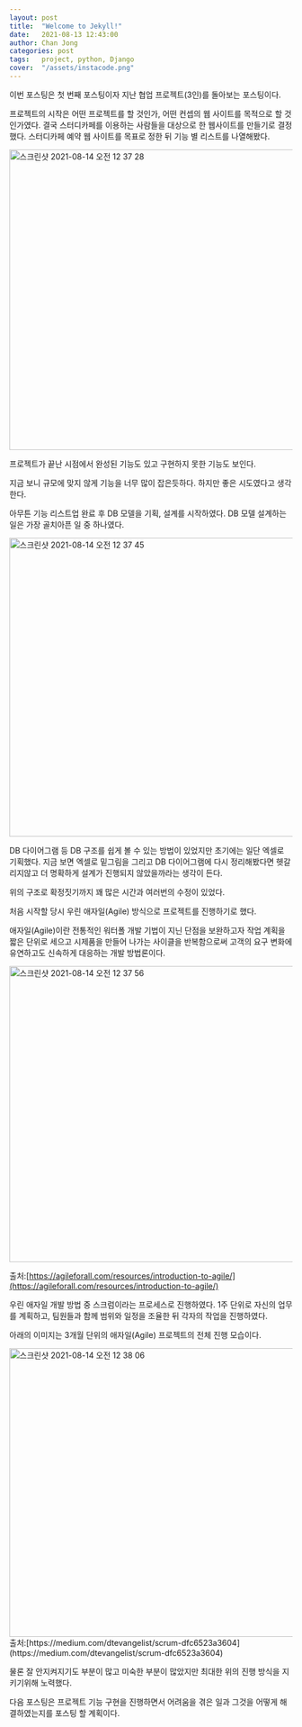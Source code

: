 ```yaml
---
layout: post
title:  "Welcome to Jekyll!"
date:   2021-08-13 12:43:00
author: Chan Jong
categories: post
tags:	project, python, Django
cover:  "/assets/instacode.png"
---
```

이번 포스팅은 첫 번째 포스팅이자 지난 협업 프로젝트(3인)를 돌아보는 포스팅이다.

프로젝트의 시작은 어떤 프로젝트를 할 것인가, 어떤 컨셉의 웹 사이트를 목적으로 할 것인가였다. 결국 스터디카페를 이용하는 사람들을 대상으로 한 웹사이트를 만들기로 결정했다. 스터디카페 예약 웹 사이트를 목표로 정한 뒤 기능 별 리스트를 나열해봤다.

<img width="534" alt="스크린샷 2021-08-14 오전 12 37 28" src="https://user-images.githubusercontent.com/77820288/129384019-84aebf5e-74a6-41d1-9f5c-cde8129721d5.png">

프로젝트가 끝난 시점에서 완성된 기능도 있고 구현하지 못한 기능도 보인다.

지금 보니 규모에 맞지 않게 기능을 너무 많이 잡은듯하다. 하지만 좋은 시도였다고 생각한다.

아무튼 기능 리스트업 완료 후 DB 모델을 기획, 설계를 시작하였다. DB 모델 설계하는 일은 가장 골치아픈 일 중 하나였다.

<img width="531" alt="스크린샷 2021-08-14 오전 12 37 45" src="https://user-images.githubusercontent.com/77820288/129384090-6bcdb831-ecc3-46dc-ba0a-710165f9c4e2.png">


DB 다이어그램 등 DB 구조를 쉽게 볼 수 있는 방법이 있었지만 초기에는 일단 엑셀로 기획했다. 지금 보면 엑셀로 밑그림을 그리고 DB 다이어그램에 다시 정리해봤다면 헷갈리지않고 더 명확하게 설계가 진행되지 않았을까라는 생각이 든다.

위의 구조로 확정짓기까지 꽤 많은 시간과 여러번의 수정이 있었다.

처음 시작할 당시 우린 애자일(Agile) 방식으로 프로젝트를 진행하기로 했다.

애자일(Agile)이란 전통적인 워터폴 개발 기법이 지닌 단점을 보완하고자 작업 계획을 짧은 단위로 세으고 시제품을 만들어 나가는 사이클을 반복함으로써 고객의 요구 변화에 유연하고도 신속하게 대응하는 개발 방법론이다.

<img width="526" alt="스크린샷 2021-08-14 오전 12 37 56" src="https://user-images.githubusercontent.com/77820288/129384166-0b20f7e5-b3ca-4844-8ae9-dc0d99ea1fc8.png">

출처:[https://agileforall.com/resources/introduction-to-agile/](https://agileforall.com/resources/introduction-to-agile/)

우린 애자일 개발 방법 중 스크럼이라는 프로세스로 진행하였다. 1주 단위로 자신의 업무를 계획하고, 팀원들과 함께 범위와 일정을 조율한 뒤 각자의 작업을 진행하였다.

아래의 이미지는 3개월 단위의 애자일(Agile) 프로젝트의 전체 진행 모습이다.

<img width="513" alt="스크린샷 2021-08-14 오전 12 38 06" src="https://user-images.githubusercontent.com/77820288/129384219-78a65470-2ab9-4804-8282-f9aadaffc2e5.png">
출처:[https://medium.com/dtevangelist/scrum-dfc6523a3604](https://medium.com/dtevangelist/scrum-dfc6523a3604)

물론 잘 안지켜지기도 부분이 많고 미숙한 부분이 많았지만 최대한 위의 진행 방식을 지키기위해 노력했다.

다음 포스팅은 프로젝트 기능 구현을 진행하면서 어려움을 겪은 일과 그것을 어떻게 해결하였는지를 포스팅 할 계획이다.